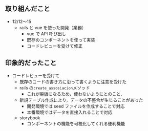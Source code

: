## 取り組んだこと

- 12/12〜15
  - rails と vue を使った開発（業務）
    - vue で API 呼び出し
    - 既存のコンポーネントを使って実装
    - コードレビューを受けて修正

## 印象的だったこと

- コードレビューを受けて
  - 既存のコードの書き方に沿って書くように注意を受けた
  - rails の`create_assosiacion`メソッド
    - これが廃版になるため，使わないようにとのこと．
  - 新規テーブル作成により，データの不整合が生じることがあった
    - 開発環境では seed ファイルを作成することで対応
    - 本番環境ではデータを直接入れることで対応
  - storybook
    - コンポーネントの機能を可視化してくれる便利機能
